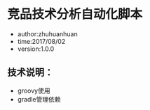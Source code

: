 # 竞品技术分析自动化脚本
* author:zhuhuanhuan
* time:2017/08/02
* version:1.0.0

## 技术说明：
* groovy使用
* gradle管理依赖



